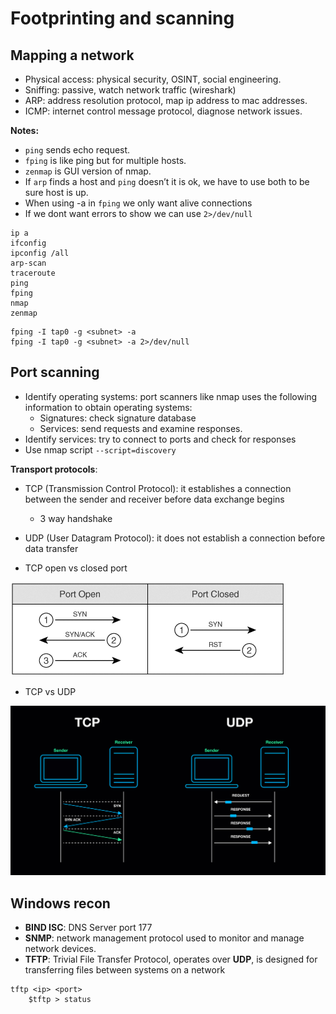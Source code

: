 # Footprinting and scanning

## Mapping a network

- Physical access: physical security, OSINT, social engineering.
- Sniffing: passive, watch network traffic (wireshark)
- ARP: address resolution protocol, map ip address to mac addresses.
- ICMP: internet control message protocol, diagnose network issues.

**Notes:**
- `ping` sends echo request.
- `fping` is like ping but for multiple hosts.
- `zenmap` is GUI version of nmap.
- If `arp` finds a host and `ping` doesn’t it is ok, we have to use both to be sure host is up.
- When using -a in `fping` we only want alive connections
- If we dont want errors to show we can use `2>/dev/null`

```
ip a
ifconfig
ipconfig /all
arp-scan
traceroute
ping
fping
nmap
zenmap
```
```
fping -I tap0 -g <subnet> -a 
fping -I tap0 -g <subnet> -a 2>/dev/null 
```

## Port scanning

- Identify operating systems: port scanners like nmap uses the following information to obtain operating systems:
    - Signatures: check signature database
    - Services: send requests and examine responses.
- Identify services: try to connect to ports and check for responses
- Use nmap script `--script=discovery`

**Transport protocols**:
- TCP (Transmission Control Protocol): it establishes a connection between the sender and receiver before data exchange begins 
    - 3 way handshake
- UDP (User Datagram Protocol):  it does not establish a connection before data transfer

- TCP open vs closed port

![Alt text](image-1.png)

- TCP vs UDP

![Alt text](image-2.png)

## Windows recon

- **BIND ISC**: DNS Server port 177
- **SNMP**: network management protocol used to monitor and manage network devices.
- **TFTP**:  Trivial File Transfer Protocol, operates over **UDP**, is designed for transferring files between systems on a network

```
tftp <ip> <port>
    $tftp > status
```
